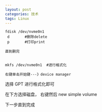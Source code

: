 ```yaml
---
layout: post
categories: 技术
tags: Linux   
---
```


    fdisk /dev/nvme0n1
	 d       #删除delete
	 p       #打印print

	直到删完


    mkfs /dev/nvme0n1  #进行格式化 

    右键单击开始键---》device manager

选择 GPT 进行格式化即可

在下方选择磁盘， 右键然后 new simple volume 

下一步直到完成
